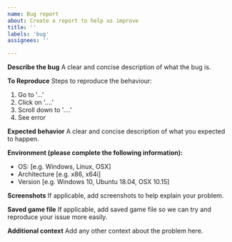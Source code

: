 ```yaml
---
name: Bug report
about: Create a report to help us improve
title: ''
labels: 'bug'
assignees: ''

---
```


**Describe the bug**
A clear and concise description of what the bug is.

**To Reproduce**
Steps to reproduce the behaviour:
1. Go to '...'
2. Click on '....'
3. Scroll down to '....'
4. See error

**Expected behavior**
A clear and concise description of what you expected to happen.

**Environment (please complete the following information):**
 - OS: [e.g. Windows, Linux, OSX]
 - Architecture [e.g. x86, x64i]
 - Version [e.g. Windows 10, Ubuntu 18.04, OSX 10.15]

**Screenshots**
If applicable, add screenshots to help explain your problem.

**Saved game file**
If applicable, add saved game file so we can try and reproduce your issue more easily.

**Additional context**
Add any other context about the problem here.
